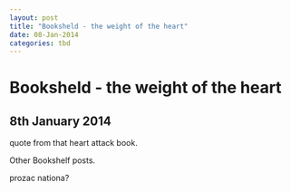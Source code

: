 ```yaml
---
layout: post
title: "Booksheld - the weight of the heart"
date: 08-Jan-2014
categories: tbd
---
```


# Booksheld - the weight of the heart

## 8th January 2014

quote from that heart attack book.

Other Bookshelf posts.

 

prozac nationa?
